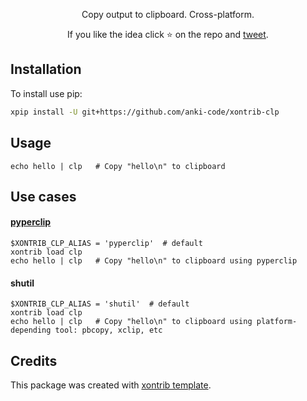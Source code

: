 <p align="center">
Copy output to clipboard. Cross-platform.
</p>

<p align="center">  
If you like the idea click ⭐ on the repo and <a href="https://twitter.com/intent/tweet?text=Nice%20xontrib%20for%20the%20xonsh%20shell!&url=https://github.com/anki-code/xontrib-jump-to-dir" target="_blank">tweet</a>.
</p>

## Installation

To install use pip:

```bash
xpip install -U git+https://github.com/anki-code/xontrib-clp
```

## Usage

```xsh
echo hello | clp   # Copy "hello\n" to clipboard
```

## Use cases

#### [pyperclip](https://pypi.org/project/pyperclip/)
```xsh
$XONTRIB_CLP_ALIAS = 'pyperclip'  # default
xontrib load clp
echo hello | clp   # Copy "hello\n" to clipboard using pyperclip
```

#### shutil
```xsh
$XONTRIB_CLP_ALIAS = 'shutil'  # default
xontrib load clp
echo hello | clp   # Copy "hello\n" to clipboard using platform-depending tool: pbcopy, xclip, etc
```

## Credits

This package was created with [xontrib template](https://github.com/xonsh/xontrib-template).
